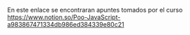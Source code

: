 En este enlace se encontraran apuntes tomados por el curso
https://www.notion.so/Poo-JavaScript-a983867471334db986ed384339e80c21
